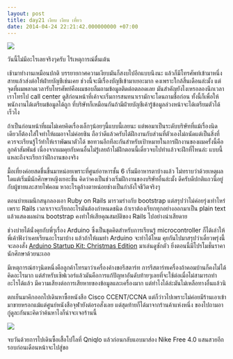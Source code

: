 ```yaml
---
layout: post
title: day21 เงียบ เงียบ เที่ยว
date: 2014-04-24 22:21:42.000000000 +07:00
---
```

![](https://lh6.googleusercontent.com/-MMKs2D4kdEY/UzljDSArV7I/AAAAAAAAEaU/cnbww8CQaDw/w659-h878-no/IMG_20140331_174828.jpg)

วันนี้ไม่มีอะไรเลยจริงๆครับ ไร้เหตุการณ์ตื่นเต้น

เช้ามาทำงานเหมือนปกติ บรรยายกาศความเงียบมันก็สงบไปอีกแบบนึงนะ แล้วก็มีโทรศัพท์เข้ามาหนึ่งสายแล้วส่งต่อให้ฝ่ายบัญชีเช่นเคย ช่วงนี้จะมีเรื่องบัญชีเข้ามาเยอะมาก คงเพราะใกล้สิ้นเดือนล่ะมั้ง แต่จุดที่ผมพลาดเวลารับโทรศัพท์คือผมชอบลืมถามข้อมูลติดต่อตลอดเลย มันสำคัญยังไงเหรอลองนึกเวลาเราโทรไป call center ดูสิก่อนหน้าที่เค้าจะเริ่มการสนทนาเรามักจะโดนถามชื่อก่อน ทั้งนี้ก็เพื่อให้พนักงานได้เตรียมข้อมูลได้ถูก ที่บริษัทก็เหมือนกันถ้ามีฝ่ายบัญชีเค้ารู้ข้อมูลล่วงหน้าจะได้เตรียมตัวได้เร็วไง

ถ้าเป็นก่อนหน้าที่ผมไม่เคยคิดเรื่องเล็กๆน้อยๆนี้แบบนี้เลยนะ แต่พอมาเป็นระดับบริษัทที่แม้เรื่องนิดเดียวก็ต้องใส่ใจทำให้ผมอาจไม่ค่อยชิน ถือว่าดีแล้วครับได้ฝึกงานกับส่วนที่ตัวเองไม่ถนัดแต่เป็นสิ่งที่ควรจะเรียนรู้ไว้ทำให้เราพัฒนาตัวได้ ขอทวนอีกทีละกันสำหรับเป้าหมายในการฝึกงานของผมครั้งนี้คือลูกค้าสัมพันธ์ เนื่องจากผมคุยกับคนอื่นไม่รู้เลยถ้าไม่ฝึกตอนนี้เดี๋ยวจบไปทำแล้วจะฝึกที่ไหนล่ะ แบบนี้แหละถึงจะเรียกว่าฝึกงานของจริง

มื้อเที่ยงค่อยสดชื่นขึ้นมาหน่อยเพราะที่ศูนย์อาหารชั้น 6 เริ่มมีอาหารตาบ้างแล้ว ไม่ทราบว่าด้วยเหตุผลใดแต่เริ่มมีนักศึกษาหญิงเยอะขึ้น คิดว่าคงเป็นช่วงเริ่มฝึกงานของบริษัทอื่นล่ะมั้ง ดีครับดีปกติแถวนี้อยู่กับผู้ชายและสายไฟคอม หาอะไรดูล้างตาหน่อยช่างเป็นกำลังใจชีวิตจริงๆ

ตอนบ่ายผมนึกสนุกลองเอา Ruby on Rails มารวมร่างกับ bootstrap แต่สรุปว่าไม่ค่อยรุ่งเท่าไหร่ เพราะ Rails เวลาเราจะเรียกอะไรมันต้องกำหนดชนิด ถ้าเราต้องเรียกทุกอย่างออกมาเป็น plain text แล้วแสดงผลผ่าน bootstrap คงทำให้เสียคุณสมบัติของ Rails ไปอย่างน่าเสียดาย 

ช่วงบ่ายได้นั่งคุยกับพี่ๆเรื่อง Arduino ซึ่งเป็นชุดคิตสำหรับการเรียนรู้ microcontroller ก็ได้เล่าให้พี่เค้าฟังว่าเคยเรียนอะไรมาบ้าง แล้วถ้าให้ผมทำ Arduino จะทำได้ไหม คุยกันไปมาสรุปว่าเดี๋ยวพรุ่งนี้จะลองสั่ง [Arduino Startup Kit: Christmas Edition](https://www.gravitechthai.com/product_detail.php?d=401) มาเล่นดูซักตัว ยิ่งตอนนี้มีโปรโมชั่นราคานักศึกษาด้วยนะเออ

มีเหตุการณ์ฮาๆนิดหนึ่งคือลูกค้าโทรมาว่าเครื่องค้างขอรีสตาร์ท การรีสตาร์ทเครื่องถ้าคอมบ้านก็คงไม่ได้คิดอะไรมาก แต่สำหรับเซิฟเวอร์แล้วมันคือการแก้ปัญหาอันดับท้ายๆเลยที่จะใช้ต่อเมื่อไม่สามารถทำอะไรได้แล้ว มีความเสียงต่อการเสียหายของข้อมูลและเครื่องมาก แต่ทำไงได้ล่ะมันไม่เหลือทางอื่นแล้วนิ

ตกเย็นมาคึกออกไปเดินหาซื้อหนังสือ Cisco CCENT/CCNA แต่ก็ว่าวไปเพราะไม่ค่อยมีร้านเอาเข้ามาขายหรอกแม้แต่ศูนย์หนังสือจุฬายังต่อรอสั่งเลย แต่สุดท้ายก็ได้มาจากร้านค้าแห่งหนึ่ง ของไปถามอากู๋ดูละกันนะคิดว่าค้นหาไงก็น่าจะเจอร้านนี้

![](https://lh4.googleusercontent.com/-C4DUxwYlhMY/U1kd1BOm04I/AAAAAAAAFMI/NMV8Wnu4-i0/w1171-h878-no/IMG_20140424_200453.jpg)

จบวันด้วยการไปเดินซื้อเสื้อโปโลที่ Qniqlo แล้วก่อนกลับแอบมาส่อง Nike Free 4.0 แสนสวยอีกรอบก่อนเดือนหน้าจะไปสู่ขอ
